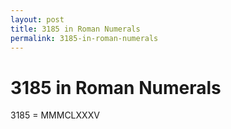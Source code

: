 ```yaml
---
layout: post
title: 3185 in Roman Numerals
permalink: 3185-in-roman-numerals
---
```


# 3185 in Roman Numerals

3185 = MMMCLXXXV
